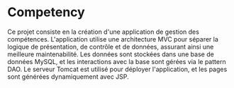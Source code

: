 # Competency
Ce projet consiste en la création d'une application de gestion des compétences. L'application utilise une architecture MVC pour séparer la logique de présentation, de contrôle et de données, assurant ainsi une meilleure maintenabilité. Les données sont stockées dans une base de données MySQL, et les interactions avec la base sont gérées via le pattern DAO. Le serveur Tomcat est utilisé pour déployer l'application, et les pages sont générées dynamiquement avec JSP.
